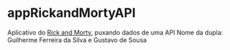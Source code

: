# appRickandMortyAPI
Aplicativo do [Rick and Morty](https://rickandmortyapi.com/), puxando dados de uma API
Nome da dupla: Guilherme Ferreira da Silva e Gustavo de Sousa
